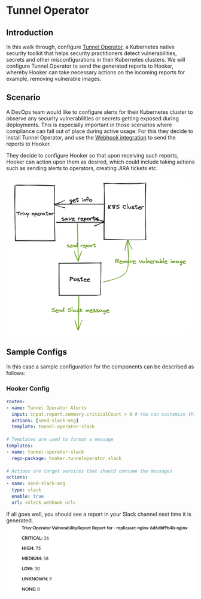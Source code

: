 # Tunnel Operator 

## Introduction
In this walk through, configure [Tunnel Operator](https://github.com/khulnasoft/tunnel-operator), a Kubernetes native security toolkit that helps security practitioners detect vulnerabilities, secrets and other misconfigurations in their Kubernetes clusters. We will configure Tunnel Operator to send the generated reports to Hooker, whereby Hooker can take necessary actions on the incoming reports for example, removing vulnerable images.

## Scenario
A DevOps team would like to configure alerts for their Kubernetes cluster to observe any security vulnerabilities or secrets getting exposed during deployments. This is especially important in those scenarios where compliance can fall out of place during active usage. For this they decide to install Tunnel Operator, and use the [Webhook integration](https://khulnasoft-lab.github.io/tunnel-operator/latest/integrations/webhook/) to send the reports to Hooker.

They decide to configure Hooker so that upon receiving such reports, Hooker can action upon them as desired, which could include taking actions such as sending alerts to operators, creating JIRA tickets etc.

![img.png](assets/tunnel-operator-webhook.png)

## Sample Configs
In this case a sample configuration for the components can be described as follows:

### Hooker Config

```yaml
routes:
- name: Tunnel Operator Alerts
  input: input.report.summary.criticalCount > 0 # You can customize this based on your needs
  actions: [send-slack-msg]
  template: tunnel-operator-slack

# Templates are used to format a message
templates:
- name: tunnel-operator-slack
  rego-package: hooker.tunneloperator.slack

# Actions are target services that should consume the messages
actions:
- name: send-slack-msg
  type: slack
  enable: true
  url: <slack webhook url>
```

If all goes well, you should see a report in your Slack channel next time it is generated.
![img.png](assets/tunnel-operator-slack-report.png)